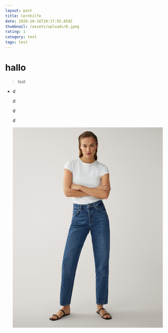 ```yaml
---
layout: post
title: lernhilfe
date: 2020-10-16T19:17:55.859Z
thumbnail: /assets/uploads/0.jpeg
rating: 1
category: test
tags: test
---
```

# hallo



> test

* d

  d

  d

  d

  ![test](/assets/uploads/5046719427_2_1_16.jpg "test")